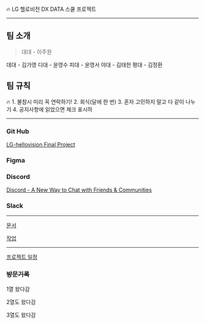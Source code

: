 <aside>
🔥 LG 헬로비전 DX DATA 스쿨 프로젝트

</aside>

---

## 팀 소개

> 대대 - 이주원

데대 - 김가영
디대 - 윤영수
피대 - 윤영서
야대 - 김태헌
평대 - 김정환
> 

## 팀 규칙

<aside>
🔥 1. 불참시 미리 꼭 연락하기!
  2. 회식(달에 한 번)
  3. 혼자 고민하지 말고 다 같이 나누기
  4. 공지사항에 읽었으면 체크 표시하

</aside>

---

### Git Hub

[LG-hellovision Final Project](https://github.com/LG-hellovision-Final-Project)

### Figma

### Discord

[Discord - A New Way to Chat with Friends & Communities](https://discord.com/channels/1219156356452319324/1219156356897181697)

### Slack

[](https://app.slack.com/client/T06QNABJD96/C06PSTGKWK0)

---

[문서](https://www.notion.so/66ab3ac2f0dd413fb43701b1b5166fc1?pvs=21)

[작업](https://www.notion.so/933323c798194eb09e7a71d531cb13d1?pvs=21)

---

[프로젝트 일정](https://www.notion.so/39ae298de7e143339575ddd7faa7d68b?pvs=21)

### ~~방문기록~~

1열 왔다감

2열도 왔다감

3열도 왔다감
